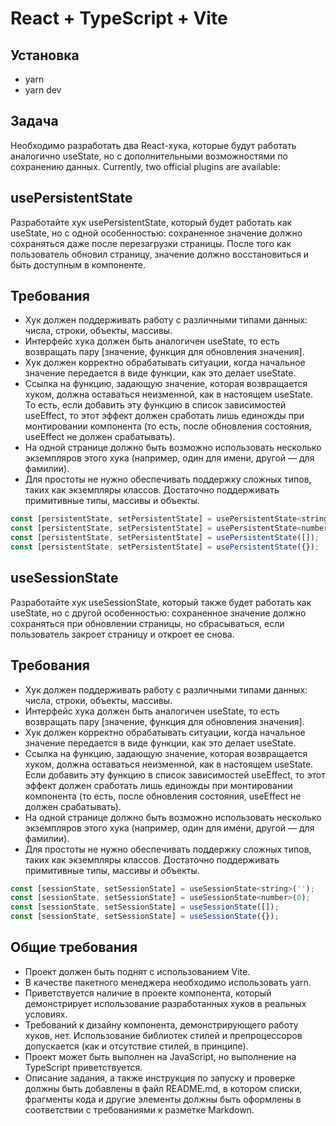 # React + TypeScript + Vite
## Установка
- yarn 
- yarn dev
## Задача
Необходимо разработать два React-хука, которые будут работать аналогично useState, но с дополнительными возможностями по сохранению данных.
Currently, two official plugins are available:

## usePersistentState
Разработайте хук usePersistentState, который будет работать как useState, но с одной особенностью: сохраненное значение должно сохраняться даже после перезагрузки страницы. После того как пользователь обновил страницу, значение должно восстановиться и быть доступным в компоненте.
## Требования

- Хук должен поддерживать работу с различными типами данных: числа, строки, объекты, массивы.
- Интерфейс хука должен быть аналогичен useState, то есть возвращать пару [значение, функция для обновления значения].
- Хук должен корректно обрабатывать ситуации, когда начальное значение передается в виде функции, как это делает useState.
- Ссылка на функцию, задающую значение, которая возвращается хуком, должна оставаться неизменной, как в настоящем useState. То есть, если добавить эту функцию в список зависимостей useEffect, то этот эффект должен сработать лишь единожды при монтировании компонента (то есть, после обновления состояния, useEffect не должен срабатывать).
- На одной странице должно быть возможно использовать несколько экземпляров этого хука (например, один для имени, другой — для фамилии).
- Для простоты не нужно обеспечивать поддержку сложных типов, таких как экземпляры классов. Достаточно поддерживать примитивные типы, массивы и объекты.
```js
const [persistentState, setPersistentState] = usePersistentState<string>('');
const [persistentState, setPersistentState] = usePersistentState<number>(0);
const [persistentState, setPersistentState] = usePersistentState([]);
const [persistentState, setPersistentState] = usePersistentState({});
```
## useSessionState
Разработайте хук useSessionState, который также будет работать как useState, но с другой особенностью: сохраненное значение должно сохраняться при обновлении страницы, но сбрасываться, если пользователь закроет страницу и откроет ее снова.
## Требования
- Хук должен поддерживать работу с различными типами данных: числа, строки, объекты, массивы.
- Интерфейс хука должен быть аналогичен useState, то есть возвращать пару [значение, функция для обновления значения].
- Хук должен корректно обрабатывать ситуации, когда начальное значение передается в виде функции, как это делает useState.
- Ссылка на функцию, задающую значение, которая возвращается хуком, должна оставаться неизменной, как в настоящем useState. Если добавить эту функцию в список зависимостей useEffect, то этот эффект должен сработать лишь единожды при монтировании компонента (то есть, после обновления состояния, useEffect не должен срабатывать).
- На одной странице должно быть возможно использовать несколько экземпляров этого хука (например, один для имени, другой — для фамилии).
- Для простоты не нужно обеспечивать поддержку сложных типов, таких как экземпляры классов. Достаточно поддерживать примитивные типы, массивы и объекты.
```js
const [sessionState, setSessionState] = useSessionState<string>('');
const [sessionState, setSessionState] = useSessionState<number>(0);
const [sessionState, setSessionState] = useSessionState([]);
const [sessionState, setSessionState] = useSessionState({});
```

## Общие требования
- Проект должен быть поднят с использованием Vite.
- В качестве пакетного менеджера необходимо использовать yarn.
- Приветствуется наличие в проекте компонента, который демонстрирует использование разработанных хуков в реальных условиях.
- Требований к дизайну компонента, демонстрирующего работу хуков, нет. Использование библиотек стилей и препроцессоров допускается (как и отсутствие стилей, в принципе).
- Проект может быть выполнен на JavaScript, но выполнение на TypeScript приветствуется.
- Описание задания, а также инструкция по запуску и проверке должны быть добавлены в файл README.md, в котором списки, фрагменты кода и другие элементы должны быть оформлены в соответствии с требованиями к разметке Markdown.
